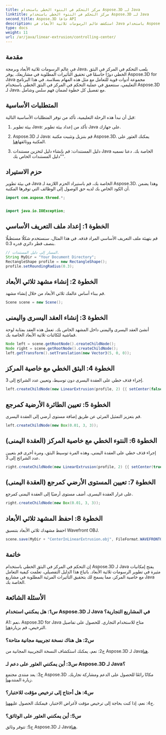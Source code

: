 ```yaml
---
title: مركز التحكم في النتوء الخطي باستخدام Aspose.3D لـ Java
linktitle: مركز التحكم في النتوء الخطي باستخدام Aspose.3D لـ Java
second_title: Aspose.3D جافا API
description: استكشف عالم الرسومات ثلاثية الأبعاد في Java باستخدام Aspose.3D. السيطرة على المركز في قذف خطي دون عناء.
type: docs
weight: 11
url: /ar/java/linear-extrusion/controlling-center/
---
```

## مقدمة

في عالم الرسومات ثلاثية الأبعاد وبرمجة Java، يلعب التحكم في المركز في البثق الخطي دورًا حاسمًا في تحقيق التأثيرات المطلوبة في مشاريعك. يوفر Aspose.3D for Java مجموعة أدوات قوية للتعامل مع مثل هذه المهام بسلاسة. في هذا البرنامج التعليمي، سنتعمق في عملية التحكم في المركز في البثق الخطي باستخدام Aspose.3D لـ Java، مع تفصيل كل خطوة لضمان فهم سلس وشامل.

## المتطلبات الأساسية

قبل أن نبدأ هذه الرحلة التعليمية، تأكد من توفر المتطلبات الأساسية التالية:

1. بيئة تطوير Java: تأكد من إعداد بيئة تطوير Java على جهازك.

2.  Aspose.3D لـ Java: قم بتنزيل وتثبيت مكتبة Aspose.3D. يمكنك العثور على المكتبة ووثائقها[هنا](https://reference.aspose.com/3d/java/).

3. دليل المستندات: قم بإنشاء دليل لتخزين مستندات Java الخاصة بك. دعنا نسميه "دليل المستندات الخاص بك".

## حزم الاستيراد

في بيئة تطوير Java الخاصة بك، قم باستيراد الحزم اللازمة لـ Aspose.3D. وهذا يضمن أن الكود الخاص بك لديه حق الوصول إلى الوظائف التي توفرها المكتبة.

```java
import com.aspose.threed.*;


import java.io.IOException;
```

## الخطوة 1: إعداد ملف التعريف الأساسي

قم بتهيئة ملف التعريف الأساسي المراد قذفه. في هذا المثال، سنستخدم شكلًا مستطيلًا بنصف قطر دائري قدره 0.3.

```java
// المسار إلى دليل المستندات.
String MyDir = "Your Document Directory";
RectangleShape profile = new RectangleShape();
profile.setRoundingRadius(0.3);
```

## الخطوة 2: إنشاء مشهد ثلاثي الأبعاد

قم ببناء أساس عالمك ثلاثي الأبعاد من خلال إنشاء مشهد.

```java
Scene scene = new Scene();
```

## الخطوة 3: إنشاء العقد اليسرى واليمنى

أنشئ العقد اليسرى واليمنى داخل المشهد الخاص بك. تعمل هذه العقد بمثابة لوحة قماشية للكائنات ثلاثية الأبعاد الخاصة بك.

```java
Node left = scene.getRootNode().createChildNode();
Node right = scene.getRootNode().createChildNode();
left.getTransform().setTranslation(new Vector3(5, 0, 0));
```

## الخطوة 4: البثق الخطي مع خاصية المركز

إجراء قذف خطي على العقدة اليسرى دون توسيط، وتعيين عدد الشرائح إلى 3.

```java
left.createChildNode(new LinearExtrusion(profile, 2) {{ setCenter(false); setSlices(3); }});
```

## الخطوة 5: تعيين الطائرة الأرضية كمرجع

قم بتعزيز التمثيل المرئي عن طريق إضافة مستوى أرضي إلى العقدة اليسرى.

```java
left.createChildNode(new Box(0.01, 3, 3));
```

## الخطوة 6: النتوء الخطي مع خاصية المركز (العقدة اليمنى)

إجراء قذف خطي على العقدة اليمنى، وهذه المرة توسيط البثق، ومرة أخرى قم بتعيين عدد الشرائح إلى 3.

```java
right.createChildNode(new LinearExtrusion(profile, 2) {{ setCenter(true); setSlices(3); }});
```

## الخطوة 7: تعيين المستوى الأرضي كمرجع (العقدة اليمنى)

على غرار العقدة اليسرى، أضف مستوى أرضيًا إلى العقدة اليمنى كمرجع.

```java
right.createChildNode(new Box(0.01, 3, 3));
```

## الخطوة 8: احفظ المشهد ثلاثي الأبعاد

احفظ مشهدك ثلاثي الأبعاد بتنسيق Wavefront OBJ.

```java
scene.save(MyDir + "CenterInLinearExtrusion.obj", FileFormat.WAVEFRONTOBJ);
```

## خاتمة

إن التحكم في المركز في البثق الخطي باستخدام Aspose.3D لـ Java يفتح إمكانيات مثيرة في تطوير الرسومات ثلاثية الأبعاد. باتباع هذا الدليل التفصيلي، تعلمت كيفية التعامل مع خاصية المركز، مما يسمح لك بتحقيق التأثيرات المرئية المطلوبة في مشاريع Java الخاصة بك.

## الأسئلة الشائعة

### س1: هل يمكنني استخدام Aspose.3D لـ Java في المشاريع التجارية؟

 A1: نعم، Aspose.3D for Java متاح للاستخدام التجاري. للحصول على تفاصيل الترخيص، قم بزيارة[هنا](https://purchase.aspose.com/buy).

### س2: هل هناك نسخة تجريبية مجانية متاحة؟

 ج2: نعم، يمكنك استكشاف النسخة التجريبية المجانية من Aspose.3D لـ Java[هنا](https://releases.aspose.com/).

### س3: أين يمكنني العثور على دعم لـ Aspose.3D لـ Java؟

 ج3: يعد منتدى مجتمع Aspose.3D مكانًا رائعًا للحصول على الدعم ومشاركة تجاربك. زيارة المنتدى[هنا](https://forum.aspose.com/c/3d/18).

### س4: هل أحتاج إلى ترخيص مؤقت للاختبار؟

ج4: نعم، إذا كنت بحاجة إلى ترخيص مؤقت لأغراض الاختبار، فيمكنك الحصول عليه[هنا](https://purchase.aspose.com/temporary-license/).

### س5: أين يمكنني العثور على الوثائق؟

 ج5: تتوفر وثائق Aspose.3D لـ Java[هنا](https://reference.aspose.com/3d/java/).